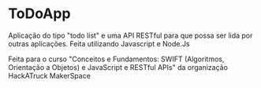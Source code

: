 # ToDoApp
Aplicação do tipo "todo list" e uma API RESTful para que possa ser lida por outras aplicações. Feita utilizando Javascript e Node.Js 

Feita para o curso 
"Conceitos e Fundamentos: SWIFT (Algoritmos, Orientação a Objetos) e JavaScript e RESTful APIs"
da organização HackATruck MakerSpace
